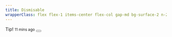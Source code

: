 ```yaml
---
title: Dismisable
wrapperClass: flex flex-1 items-center flex-col gap-md bg-surface-2 n-24 p-24
---
```


<div class="vv-toast 
            vv-toast--close" 
     aria-live="assertive" 
     aria-atomic="true">
    <div class="vv-toast__header">
        <IconifyIcon icon="akar-icons:heart" class="mr-xs"/>
        Tip!
        <small class="ml-auto font-extralight text-14">11 mins ago</small>
        <button class="vv-toast__close" type="buttom" aria-label="Close"></button>
    </div>
</div>